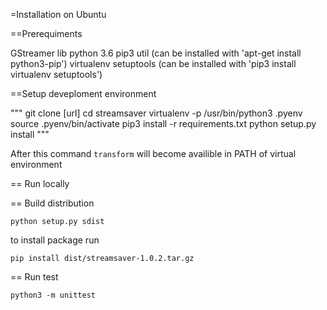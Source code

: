=Installation on Ubuntu

==Prerequiments

GStreamer lib
python 3.6
pip3 util (can be installed with 'apt-get install python3-pip')
virtualenv setuptools (can be installed with 'pip3 install virtualenv setuptools')

==Setup deveploment environment

"""
git clone [url]
cd streamsaver
virtualenv -p /usr/bin/python3 .pyenv
source .pyenv/bin/activate
pip3 install -r requirements.txt
python setup.py install
"""

After this command `transform` will become availible in PATH of virtual environment

== Run locally

== Build distribution

`python setup.py sdist`

to install package run

`pip install dist/streamsaver-1.0.2.tar.gz`

== Run test

`python3 -m unittest`
